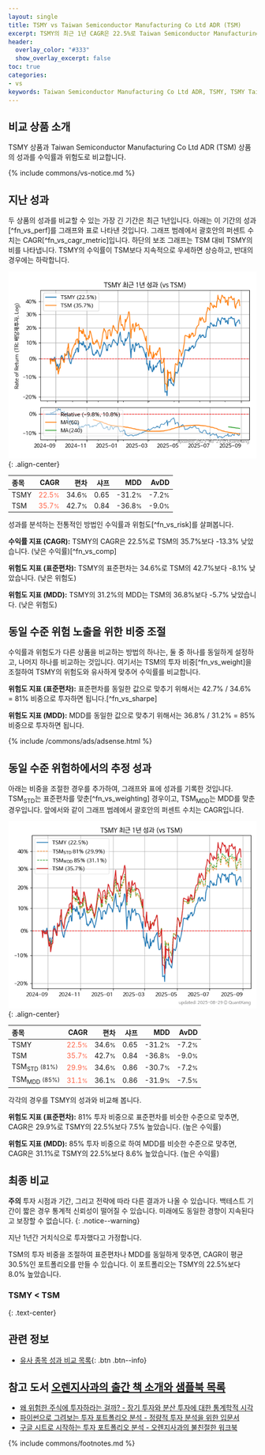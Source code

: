 ```yaml
---
layout: single
title: TSMY vs Taiwan Semiconductor Manufacturing Co Ltd ADR (TSM)
excerpt: TSMY의 최근 1년 CAGR은 22.5%로 Taiwan Semiconductor Manufacturing Co Ltd ADR (TSM)의 35.7%보다 -13.3% 낮았습니다.
header:
  overlay_color: "#333"
  show_overlay_excerpt: false
toc: true
categories:
- vs
keywords: Taiwan Semiconductor Manufacturing Co Ltd ADR, TSMY, TSMY Taiwan Semiconductor Manufacturing Co Ltd ADR 비교, TSM, TSMY TSMY 비교
---
```


## 비교 상품 소개


TSMY 상품과 Taiwan Semiconductor Manufacturing Co Ltd ADR (TSM) 상품의 성과를 수익률과 위험도로 비교합니다.





{% include commons/vs-notice.md %}

## 지난 성과

두 상품의 성과를 비교할 수 있는 가장 긴 기간은 최근 1년입니다. 아래는 이 기간의 성과[^fn_vs_perf]를 그래프와 표로 나타낸 것입니다.
그래프 범례에서 괄호안의 퍼센트 수치는 CAGR[^fn_vs_cagr_metric]입니다.
하단의 보조 그래프는 TSM 대비 TSMY의 비를 나타냅니다.
TSMY의 수익률이 TSM보다 지속적으로 우세하면 상승하고, 반대의 경우에는 하락합니다.

![TSMY](/vs/images/tsmy-vs-tsm_dual.png){: .align-center}

| **종목** | **CAGR** | **편차** | **샤프** | **MDD** | **AvDD** |
| :------------ | ------: | -----------: | -------: | ------: | -------: |
| TSMY | <span style="color: tomato">22.5<small>%</small></span> | 34.6<small>%</small> | 0.65 | -31.2<small>%</small> | -7.2<small>%</small> |
| TSM | <span style="color: tomato">35.7<small>%</small></span> | 42.7<small>%</small> | 0.84 | -36.8<small>%</small> | -9.0<small>%</small> |

<!-- more -->


성과를 분석하는 전통적인 방법인 수익률과 위험도[^fn_vs_risk]를 살펴봅니다.

**수익률 지표 (CAGR):** TSMY의 CAGR은 22.5%로 TSM의 35.7%보다 -13.3% 낮았습니다. (낮은 수익률)[^fn_vs_comp]

**위험도 지표 (표준편차):** TSMY의 표준편차는 34.6%로 TSM의 42.7%보다 -8.1% 낮았습니다. (낮은 위험도)

**위험도 지표 (MDD):** TSMY의 31.2%의 MDD는 TSM의 36.8%보다 -5.7% 낮았습니다. (낮은 위험도)



## 동일 수준 위험 노출을 위한 비중 조절

수익률과 위험도가 다른 상품을 비교하는 방법의 하나는, 둘 중 하나를 동일하게 설정하고, 나머지 하나를 비교하는 것입니다.
여기서는 TSM의 투자 비중[^fn_vs_weight]을 조절하여 TSMY의 위험도와 유사하게 맞추어 수익률를 비교합니다.

**위험도 지표 (표준편차):** 표준편차를 동일한 값으로 맞추기 위해서는 42.7% / 34.6% = 81% 비중으로 투자하면 됩니다.[^fn_vs_sharpe]

**위험도 지표 (MDD):** MDD를 동일한 값으로 맞추기 위해서는 36.8% / 31.2% = 85% 비중으로 투자하면 됩니다.


{% include /commons/ads/adsense.html %}



## 동일 수준 위험하에서의 추정 성과

아래는 비중을 조절한 경우를 추가하여, 그래프와 표에 성과를 기록한 것입니다.
TSM<sub>STD</sub>는 표준편차를 맞춘[^fn_vs_weighting] 경우이고, TSM<sub>MDD</sub>는 MDD를 맞춘 경우입니다.
앞에서와 같이 그래프 범례에서 괄호안의 퍼센트 수치는 CAGR입니다.


![TSMY](/vs/images/tsmy-vs-tsm.png){: .align-center}



| **종목** | **CAGR** | **편차** | **샤프** | **MDD** | **AvDD** |
| :------------ | ------: | -----------: | -------: | ------: | -------: |
| TSMY | <span style="color: tomato">22.5<small>%</small></span> | 34.6<small>%</small> | 0.65 | -31.2<small>%</small> | -7.2<small>%</small> |
| TSM | <span style="color: tomato">35.7<small>%</small></span> | 42.7<small>%</small> | 0.84 | -36.8<small>%</small> | -9.0<small>%</small> |
| TSM<sub>STD</sub> <small>(81%)</small> | <span style="color: tomato">29.9<small>%</small></span> | 34.6<small>%</small> | 0.86 | -30.7<small>%</small> | -7.2<small>%</small> |
| TSM<sub>MDD</sub> <small>(85%)</small> | <span style="color: tomato">31.1<small>%</small></span> | 36.1<small>%</small> | 0.86 | -31.9<small>%</small> | -7.5<small>%</small> |



각각의 경우를 TSMY의 성과와 비교해 봅니다.

**위험도 지표 (표준편차):** 81% 투자 비중으로 표준편차를 비슷한 수준으로 맞추면, CAGR은 29.9%로 TSMY의 22.5%보다 7.5% 높았습니다. (높은 수익률)

**위험도 지표 (MDD):** 85% 투자 비중으로 하여 MDD를 비슷한 수준으로 맞추면, CAGR은 31.1%로 TSMY의 22.5%보다 8.6% 높았습니다. (높은 수익률)




## 최종 비교

**주의** 투자 시점과 기간, 그리고 전략에 따라 다른 결과가 나올 수 있습니다. 백테스트 기간이 짧은 경우 통계적 신뢰성이 떨어질 수 있습니다. 미래에도 동일한 경향이 지속된다고 보장할 수 없습니다.
{: .notice--warning}

지난 1년간 거치식으로 투자했다고 가정합니다.

TSM의 투자 비중을 조절하여 표준편차나 MDD를 동일하게 맞추면, CAGR이 평균 30.5%인 포트폴리오를 만들 수 있습니다.
이 포트폴리오는 TSMY의 22.5%보다 8.0% 높았습니다.

### TSMY &lt; TSM
{: .text-center}


## 관련 정보

- [유사 종목 성과 비교 목록](/vs/){: .btn .btn--info}


## 참고 도서 [오렌지사과의 출간 책 소개와 샘플북 목록](https://kongdori.tistory.com/691)

- [왜 위험한 주식에 투자하라는 걸까? - 장기 투자와 분산 투자에 대한 통계학적 시각](https://kongdori.tistory.com/421)
- [파이썬으로 그려보는 투자 포트폴리오 분석  - 정량적 투자 분석을 위한 입문서](https://kongdori.tistory.com/643)
- [구글 시트로 시작하는 투자 포트폴리오 분석 - 오렌지사과의 불친절한 워크북](https://kongdori.tistory.com/449)

{% include commons/footnotes.md %}